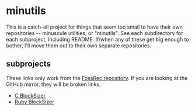 # minutils

This is a catch-all project for things that seem too small to have their own
repositories -- minuscule utilities, or "minutils".  See each subdirectory for
each subproject, including README.  If/when any of these get big enough to
bother, I'll move them out to their own separate repositories.

## subprojects

These links only work from the [FossRec repository][fossrec].  If you are
looking at the GitHub mirror, they will be broken links.

* [C BlockSizer](/dir?name=blocksizer_c)
* [Ruby BlockSizer](/dir?name=blocksizer_ruby)

[fossrec]: https://fossrec.com/u/apotheon/minutils
